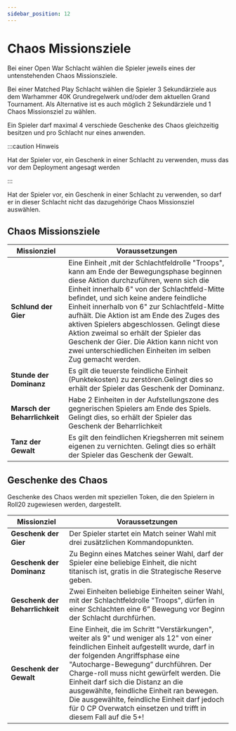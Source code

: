 ```yaml
---
sidebar_position: 12
---
```


# Chaos Missionsziele

Bei einer Open War Schlacht wählen die Spieler jeweils eines der untenstehenden Chaos Missionsziele.

Bei einer Matched Play Schlacht wählen die Spieler 3 Sekundärziele aus dem Warhammer 40K Grundregelwerk und/oder dem aktuellen Grand Tournament. Als Alternative ist es auch möglich 2 Sekundärziele und 1 Chaos Missionsziel zu wählen.

Ein Spieler darf maximal 4 verschiede Geschenke des Chaos gleichzeitig besitzen und pro Schlacht nur eines anwenden.

:::caution Hinweis

Hat der Spieler vor, ein Geschenk in einer Schlacht zu verwenden, muss das vor dem Deployment angesagt werden

:::

Hat der Spieler vor, ein Geschenk in einer Schlacht zu verwenden, so darf er in dieser Schlacht nicht das dazugehörige Chaos Missionsziel auswählen.

## Chaos Missionsziele

|Missionziel|Voraussetzungen|
|---|---|
|**Schlund der Gier**|Eine Einheit ,mit der Schlachtfeldrolle "Troops", kann am Ende der Bewegungsphase beginnen diese Aktion durchzuführen, wenn sich die Einheit innerhalb 6" von der Schlachtfeld-Mitte befindet, und sich keine andere feindliche Einheit innerhalb von 6" zur Schlachtfeld-Mitte aufhält. Die Aktion ist am Ende des Zuges des aktiven Spielers abgeschlossen. Gelingt diese Aktion zweimal so erhält der Spieler das Geschenk der Gier. Die Aktion kann nicht von zwei unterschiedlichen Einheiten im selben Zug gemacht werden.|
|**Stunde der Dominanz**|Es gilt die teuerste feindliche Einheit (Punktekosten) zu zerstören.Gelingt dies so erhält der Spieler das Geschenk der Dominanz.|
|**Marsch der Beharrlichkeit**|Habe 2 Einheiten in der Aufstellungszone des gegnerischen Spielers am Ende des Spiels. Gelingt dies, so erhält der Spieler das Geschenk der Beharrlichkeit|
|**Tanz der Gewalt**|Es gilt den feindlichen Kriegsherren mit seinem eigenen zu vernichten. Gelingt dies so erhält der Spieler das Geschenk der Gewalt.|

## Geschenke des Chaos

Geschenke des Chaos werden mit speziellen Token, die den Spielern in Roll20 zugewiesen werden,
dargestellt.

|Missionziel|Voraussetzungen|
|---|---|
|**Geschenk der Gier**|Der Spieler startet ein Match seiner Wahl mit drei zusätzlichen Kommandopunkten.|
|**Geschenk der Dominanz**|Zu Beginn eines Matches seiner Wahl, darf der Spieler eine beliebige Einheit, die nicht titanisch ist, gratis in die Strategische Reserve geben.|
|**Geschenk der Beharrlichkeit**|Zwei Einheiten beliebige Einheiten seiner Wahl, mit der Schlachtfeldrolle "Troops", dürfen in einer Schlachten eine 6” Bewegung vor Beginn der Schlacht durchfürhen.|
|**Geschenk der Gewalt**|Eine Einheit, die im Schritt "Verstärkungen", weiter als 9" und weniger als 12" von einer feindlichen Einheit aufgestellt wurde, darf in der folgenden Angriffsphase eine "Autocharge-Bewegung” durchführen. Der Charge-roll muss nicht gewürfelt werden. Die Einheit darf sich die Distanz an die ausgewählte, feindliche Einheit ran bewegen. Die ausgewählte, feindliche Einheit darf jedoch für 0 CP Overwatch einsetzen und trifft in diesem Fall auf die 5+!|